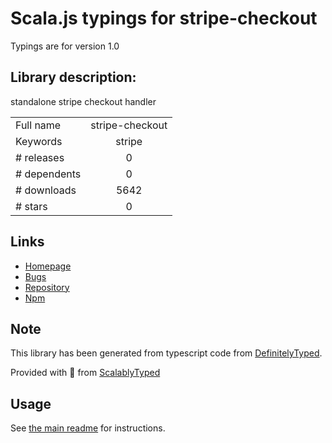 
# Scala.js typings for stripe-checkout

Typings are for version 1.0

## Library description:
standalone stripe checkout handler

|                    |                 |
| ------------------ | :-------------: |
| Full name          | stripe-checkout |
| Keywords           | stripe |
| # releases         | 0 |
| # dependents       | 0 |
| # downloads        | 5642 |
| # stars            | 0 |

## Links
- [Homepage](https://github.com/MatthewMueller/stripe-checkout#readme)
- [Bugs](https://github.com/MatthewMueller/stripe-checkout/issues)
- [Repository](https://github.com/MatthewMueller/stripe-checkout)
- [Npm](https://www.npmjs.com/package/stripe-checkout)
    


## Note
This library has been generated from typescript code from [DefinitelyTyped](https://definitelytyped.org).

Provided with :purple_heart: from [ScalablyTyped](https://github.com/oyvindberg/ScalablyTyped)

## Usage
See [the main readme](../../readme.md) for instructions.


